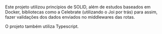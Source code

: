 Este projeto utilizou princípios de SOLID, além de estudos baseados em Docker, bibliotecas como a Celebrate (utilizando o Joi por trás) para assim, fazer validações dos dados enviados no middlewares das rotas.

O projeto também utiliza Typescript.
